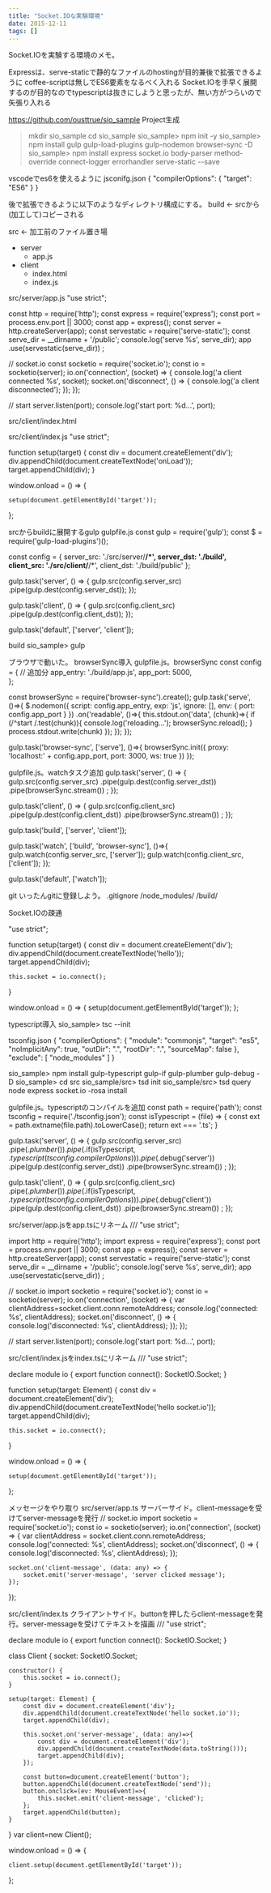 ```yaml
---
title: "Socket.IOな実験環境"
date: 2015-12-11
tags: []
---
```


Socket.IOを実験する環境のメモ。

Expressは、serve-staticで静的なファイルのhostingが目的兼後で拡張できるように
coffee-scriptは無しでES6要素をなるべく入れる
Socket.IOを手早く展開するのが目的なのでtypescriptは抜きにしようと思ったが、無い方がつらいので矢張り入れる

https://github.com/ousttrue/sio_sample
Project生成
> mkdir sio_sample
> cd sio_sample
sio_sample> npm init -y
sio_sample> npm install gulp gulp-load-plugins gulp-nodemon browser-sync -D
sio_sample> npm install express socket.io body-parser method-override connect-logger errorhandler serve-static --save

vscodeでes6を使えるように
jsconifg.json
{
    "compilerOptions": {
        "target": "ES6"
    }
}

後で拡張できるように以下のようなディレクトリ構成にする。
build <- srcから(加工して)コピーされる

src <- 加工前のファイル置き場
  + server
    + app.js
  + client
    + index.html
    + index.js

src/server/app.js
"use strict";

const http = require('http');
const express = require('express');
const port = process.env.port || 3000;
const app = express();
const server = http.createServer(app);
const servestatic = require('serve-static');
const serve_dir = __dirname + '/public';
console.log('serve %s', serve_dir);
app
    .use(servestatic(serve_dir))
;

// socket.io
const socketio = require('socket.io');
const io = socketio(server);
io.on('connection', (socket) => {
    console.log('a client connected %s', socket);
    socket.on('disconnect', () => {
        console.log('a client disconnected');
    });
});

// start
server.listen(port);
console.log('start port: %d...', port);

src/client/index.html
<!DOCTYPE html>
<html lang="en">
<head>
    <meta charset="UTF-8">
    <title>Document</title>
    <script src="index.js"></script>
</head>
<body>
    <div id="target"></div>
</body>
</html>

src/client/index.js
"use strict";

function setup(target) {
    const div = document.createElement('div');
    div.appendChild(document.createTextNode('onLoad'));
    target.appendChild(div);
}

window.onload = () => {

    setup(document.getElementById('target'));

};

srcからbuildに展開するgulp
gulpfile.js
const gulp = require('gulp');
const $ = require('gulp-load-plugins')();

const config = {
    server_src: './src/server/**/*',
    server_dst: './build',
    client_src: './src/client/**/*',
    client_dst: './build/public'
};

gulp.task('server', () => {
    gulp.src(config.server_src)
        .pipe(gulp.dest(config.server_dst));
});

gulp.task('client', () => {
    gulp.src(config.client_src)
        .pipe(gulp.dest(config.client_dst));
});

gulp.task('default', ['server', 'client']);

build
sio_sample> gulp

ブラウザで動いた。
browserSync導入
gulpfile.js。browserSync
const config = { // 追加分
    app_entry: './build/app.js',
    app_port: 5000,    
};

const browserSync = require('browser-sync').create();
gulp.task('serve', ()=>{
    $.nodemon({
        script: config.app_entry,
        exp: 'js',
        ignore: [],
        env: {
            port: config.app_port
        }
    })
    .on('readable', ()=>{
        this.stdout.on('data', (chunk)=>{
            if (/^start /.test(chunk)){
                console.log('reloading...');
                browserSync.reload();
            }
            process.stdout.write(chunk)
        });
    });
});

gulp.task('browser-sync', ['serve'], ()=>{
    browserSync.init({
        proxy: 'localhost:' + config.app_port,
        port: 3000,
        ws: true
    })
});

gulpfile.js。watchタスク追加
gulp.task('server', () => {
    gulp.src(config.server_src)
        .pipe(gulp.dest(config.server_dst))
        .pipe(browserSync.stream())
        ;
});

gulp.task('client', () => {
    gulp.src(config.client_src)
        .pipe(gulp.dest(config.client_dst))
        .pipe(browserSync.stream())
        ;
});

gulp.task('build', ['server', 'client']);

gulp.task('watch', ['build', 'browser-sync'], ()=>{
    gulp.watch(config.server_src, ['server']);
    gulp.watch(config.client_src, ['client']);
});

gulp.task('default', ['watch']);

git
いったんgitに登録しよう。
.gitignore
/node_modules/
/build/

Socket.IOの疎通
<!DOCTYPE html>
<html lang="en">
<head>
    <meta charset="UTF-8">
    <title>Document</title>
    <script type="text/javascript" src="/socket.io/socket.io.js"></script>    
    <script src="index.js"></script>
</head>
<body>
    <div id="target"></div>
</body>
</html>

"use strict";

function setup(target) {
    const div = document.createElement('div');
    div.appendChild(document.createTextNode('hello'));
    target.appendChild(div);
    
    this.socket = io.connect();
}

window.onload = () => {
    setup(document.getElementById('target'));
};

typescript導入
sio_sample> tsc --init

tsconfig.json
{
    "compilerOptions": {
        "module": "commonjs",
        "target": "es5",
        "noImplicitAny": true,
        "outDir": ".",
        "rootDir": ".",
        "sourceMap": false
    },
    "exclude": [
        "node_modules"
    ]
}

sio_sample> npm install gulp-typescript gulp-if gulp-plumber gulp-debug -D
sio_sample> cd src
sio_sample/src> tsd init
sio_sample/src> tsd query node express socket.io -rosa install

gulpfile.js。typescriptのコンパイルを追加
const path = require('path');
const tsconfig = require('./tsconfig.json');
const isTypescript = (file) => {
    const ext = path.extname(file.path).toLowerCase();
    return ext === '.ts';
}

gulp.task('server', () => {
    gulp.src(config.server_src)
        .pipe($.plumber())
        .pipe($.if(isTypescript, $.typescript(tsconfig.compilerOptions)))
        .pipe($.debug('server'))
        .pipe(gulp.dest(config.server_dst))
        .pipe(browserSync.stream())
    ;
});

gulp.task('client', () => {
    gulp.src(config.client_src)
        .pipe($.plumber())
        .pipe($.if(isTypescript, $.typescript(tsconfig.compilerOptions)))
        .pipe($.debug('client'))
        .pipe(gulp.dest(config.client_dst))
        .pipe(browserSync.stream())
    ;
});

src/server/app.jsをapp.tsにリネーム
/// <reference path="../typings/tsd.d.ts" />
"use strict";

import http = require('http');
import express = require('express');
const port = process.env.port || 3000;
const app = express();
const server = http.createServer(app);
const servestatic = require('serve-static');
const serve_dir = __dirname + '/public';
console.log('serve %s', serve_dir);
app
    .use(servestatic(serve_dir))
;

// socket.io
import socketio = require('socket.io');
const io = socketio(server);
io.on('connection', (socket) => {
    var clientAddress=socket.client.conn.remoteAddress;
    console.log('connected: %s', clientAddress);
    socket.on('disconnect', () => {
        console.log('disconnected: %s', clientAddress);
    });
});

// start
server.listen(port);
console.log('start port: %d...', port);

src/client/index.jsをindex.tsにリネーム
/// <reference path="../typings/tsd.d.ts" />
"use strict";

declare module io {
    export function connect(): SocketIO.Socket;
}

function setup(target: Element) {
    const div = document.createElement('div');
    div.appendChild(document.createTextNode('hello socket.io'));
    target.appendChild(div);
    
    this.socket = io.connect();
}

window.onload = () => {

    setup(document.getElementById('target'));

};

メッセージをやり取り
src/server/app.ts サーバーサイド。client-messageを受けてserver-messageを発行
// socket.io
import socketio = require('socket.io');
const io = socketio(server);
io.on('connection', (socket) => {
    var clientAddress = socket.client.conn.remoteAddress;
    console.log('connected: %s', clientAddress);
    socket.on('disconnect', () => {
        console.log('disconnected: %s', clientAddress);
    });

    socket.on('client-message', (data: any) => {
        socket.emit('server-message', 'server clicked message');
    });
});

src/client/index.ts クライアントサイド。buttonを押したらclient-messageを発行。server-messageを受けてテキストを描画
/// <reference path="../typings/tsd.d.ts" />
"use strict";

declare module io {
    export function connect(): SocketIO.Socket;
}

class Client {
    socket: SocketIO.Socket;

    constructor() {
        this.socket = io.connect();
    }

    setup(target: Element) {
        const div = document.createElement('div');
        div.appendChild(document.createTextNode('hello socket.io'));
        target.appendChild(div);
        
        this.socket.on('server-message', (data: any)=>{
            const div = document.createElement('div');
            div.appendChild(document.createTextNode(data.toString()));
            target.appendChild(div);
        });
        
        const button=document.createElement('button');
        button.appendChild(document.createTextNode('send'));
        button.onclick=(ev: MouseEvent)=>{
            this.socket.emit('client-message', 'clicked');
        };
        target.appendChild(button);
    }
}
var client=new Client();

window.onload = () => {

    client.setup(document.getElementById('target'));

};

